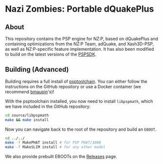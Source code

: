 # Nazi Zombies: Portable dQuakePlus

## About
This repository contains the PSP engine for NZ:P, based on dQuakePlus and containing optimizations from the NZ:P Team, adQuake, and Xash3D-PSP, as well as NZ:P-specific feature implementation. It has also been modified to build on the latest versions of the [PSPSDK](https://github.com/pspdev/pspsdk).

## Building (Advanced)
Building requires a full install of [psptoolchain](https://github.com/pspdev/psptoolchain/). You can either follow the instructions on the GitHub repository or use a Docker container (we recommend [bmaupin](https://hub.docker.com/r/bmaupin/pspdev)'s)!

With the psptoolchain installed, you now need to install `libpspmath`, which we have included in the GitHub repository:
```bash
cd source/libpspmath
make && make install
```
Now you can navigate back to the root of the repository and build an `EBOOT`.

```bash
cd ../../
make -f MakePHAT install # for PSP PHAT/1000
make -f MakeSLIM install # for any other model
```

We also provide prebuilt EBOOTs on the [Releases](https://github.com/nzp-team/dquakeplus/releases/tag/bleeding-edge) page.